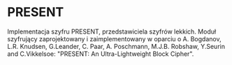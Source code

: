 # PRESENT

Implementacja szyfru PRESENT, przedstawiciela szyfrów lekkich. Moduł szyfrujący zaprojektowany i zaimplementowany w oparciu o A. Bogdanov, L.R. Knudsen, G.Leander, C. Paar, A. Poschmann, M.J.B. Robshaw, Y.Seurin and C.Vikkelsoe: "PRESENT: An Ultra-Lightweight Block Cipher".
